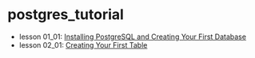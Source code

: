 # postgres_tutorial

- lesson 01_01: [Installing PostgreSQL and Creating Your First Database](https://github.com/kelvingao/postgres_tutorial/tree/01_01)
- lesson 02_01: [Creating Your First Table](https://github.com/kelvingao/postgres_tutorial/tree/02_01)